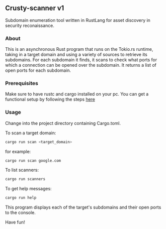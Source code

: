 ## Crusty-scanner v1

Subdomain enumeration tool written in RustLang for asset discovery in security reconaissance.


### About

This is an asynchronous Rust program that runs on the Tokio.rs runtime, taking in a target domain and using a variety of sources to retrieve its subdomains. For each subdomain it finds, it scans to check what ports for which a connection can be opened over the subdomain. It returns a list of open ports for each subdomain.


### Prerequisites

Make sure to have rustc and cargo installed on your pc. You can get a functional setup by following the steps [here](https://doc.rust-lang.org/book/ch01-01-installation.html)


### Usage

Change into the project directory containing Cargo.toml.

To scan a target domain:
```sh
cargo run scan <target_domain>
```
for example:
```sh  
cargo run scan google.com
```  

To list scanners:  
```sh
cargo run scanners
```

To get help messages:
```sh
cargo run help
```

This program displays each of the target's subdomains and their open ports to the console.

Have fun!





